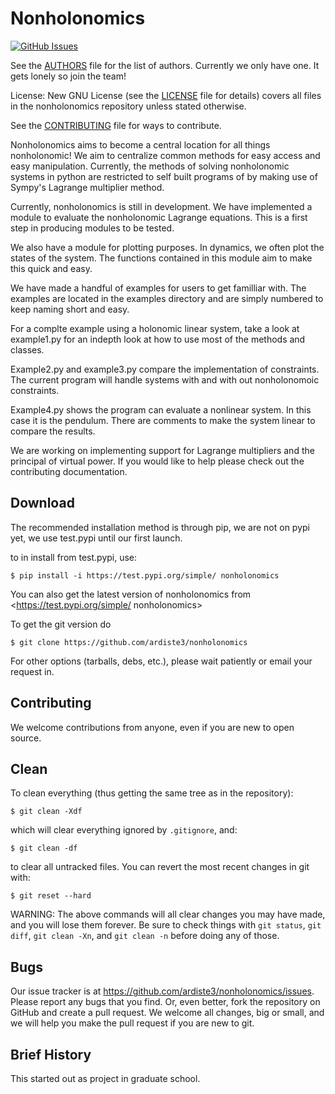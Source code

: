 

# Nonholonomics

[![GitHub Issues](https://img.shields.io/badge/issue_tracking-github-blue.svg)](https://github.com/ardiste3/nonholonomics/issues)


See the [AUTHORS](AUTHORS) file for the list of authors.
Currently we only have one. It gets lonely so join the team!

License: New GNU License (see the [LICENSE](LICENSE) file for details) covers all
files in the nonholonomics repository unless stated otherwise.

See the [CONTRIBUTING](CONTRIBUTING) file for ways to contribute. 

Nonholonomics aims to become a central location for all things nonholonomic! We aim to centralize common methods for easy access and easy manipulation. Currently, the methods of solving nonholonomic systems in python are restricted to self built programs of by making use of Sympy's Lagrange multiplier method. 

Currently, nonholonomics is still in development. We have implemented a module to evaluate the nonholonomic Lagrange equations. This is a first step in producing modules to be tested. 

We also have a module for plotting purposes. In dynamics, we often plot the states of the system. The functions contained in this module aim to make this quick and easy. 

We have made a handful of examples for users to get familliar with. The examples are located in the examples directory and are simply numbered to keep naming short and easy. 

For a complte example using a holonomic linear system, take a look at example1.py for an indepth look at how to use most of the methods and classes.

Example2.py and example3.py compare the implementation of constraints. The current program will handle systems with and with out nonholonomoic constraints. 

Example4.py shows the program can evaluate a nonlinear system. In this case it is the pendulum. There are comments to make the system linear to compare the results. 

We are working on implementing support for Lagrange multipliers and the principal of virtual power. If you would like to help please check out the contributing documentation.

## Download

The recommended installation method is through pip,
we are not on pypi yet, we use test.pypi until our first launch. 

to in install from test.pypi, use:

    $ pip install -i https://test.pypi.org/simple/ nonholonomics

You can also get the latest version of nonholonomics from
<https://test.pypi.org/simple/ nonholonomics>

To get the git version do

    $ git clone https://github.com/ardiste3/nonholonomics

For other options (tarballs, debs, etc.), please wait patiently or email your request in.


## Contributing

We welcome contributions from anyone, even if you are new to open
source.

## Clean

To clean everything (thus getting the same tree as in the repository):

    $ git clean -Xdf

which will clear everything ignored by `.gitignore`, and:

    $ git clean -df

to clear all untracked files. You can revert the most recent changes in
git with:

    $ git reset --hard

WARNING: The above commands will all clear changes you may have made,
and you will lose them forever. Be sure to check things with `git
status`, `git diff`, `git clean -Xn`, and `git clean -n` before doing any
of those.

## Bugs

Our issue tracker is at <https://github.com/ardiste3/nonholonomics/issues>. Please
report any bugs that you find. Or, even better, fork the repository on
GitHub and create a pull request. We welcome all changes, big or small,
and we will help you make the pull request if you are new to git.

## Brief History
This started out as project in graduate school. 

